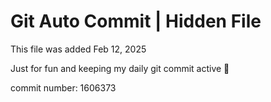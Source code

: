 # Git Auto Commit | Hidden File

This file was added Feb 12, 2025

Just for fun and keeping my daily git commit active 🤪

commit number: 1606373
